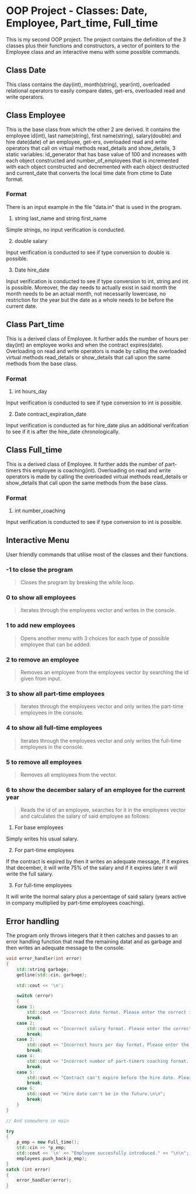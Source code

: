 # OOP Project - Classes: Date, Employee, Part_time, Full_time

This is my second OOP project. The project contains the definition of the 3 classes plus their functions and constructors, a vector of pointers
to the Employee class and an interactive menu with some possible commands. 

## Class Date

This class contains the day(int), month(string), year(int), overloaded relational operators to easily compare dates, get-ers, overloaded read and write operators.

## Class Employee

This is the base class from which the other 2 are derived. It contains the employee id(int), last name(string), first name(string), salary(double) and hire date(date) of an employee, get-ers,
overloaded read and write operators that call on virtual methods read_details and show_details, 3 static variables: id_generator that has base value of 100 and increases with each object constructed
and number_of_employees that is incremented with each object constructed and decremented with each object destructed and current_date that converts the local time date from ctime to Date format.

### Format

There is an input example in the file "data.in" that is used in the program.

1. string last_name and string first_name

Simple strings, no input verification is conducted.

2. double salary

Input verification is conducted to see if type conversion to double is possible.

3. Date hire_date

Input verification is conducted to see if type conversion to int, string and int is possible. Moreover, the day needs to actually exist in said month
the month needs to be an actual month, not necessarily lowercase, no restriction for the year but the date as a whole needs to be before the current date.

## Class Part_time

This is a derived class of Employee. It further adds the number of hours per day(int) an employee works and when the contract expires(date).
Overloading on read and write operators is made by calling the overloaded virtual methods read_details or show_details that call upon the same methods from the base class.

### Format

1. int hours_day

Input verification is conducted to see if type conversion to int is possible.

2. Date contract_expiration_date

Input verification is conducted as for hire_date plus an additional verifcation to see if it is after the hire_date chronologically.

## Class Full_time

This is a derived class of Employee. It further adds the number of part-timers this employee is coaching(int).
Overloading on read and write operators is made by calling the overloaded virtual methods read_details or show_details that call upon the same methods from the base class.

### Format

1. int number_coaching

Input verification is conducted to see if type conversion to int is possible.

## Interactive Menu

User friendly commands that utilise most of the classes and their functions.

### -1 to close the program 

>Closes the program by breaking the while loop.

### 0 to show all employees

>Iterates through the employees vector and writes in the console.

### 1 to add new employees

>Opens another menu with 3 choices for each type of possible employee that can be added.

### 2 to remove an employee

>Removes an employee from the employees vector by searching the id given from input.

### 3 to show all part-time employees

>Iterates through the employees vector and only writes the part-time employees in the console.

### 4 to show all full-time employees

>Iterates through the employees vector and only writes the full-time employees in the console.

### 5 to remove all employees

>Removes all employees from the vector.

### 6 to show the december salary of an employee for the current year

>Reads the id of an employee, searches for it in the employees vector and calculates the salary of said employee as follows:

1. For base employees

Simply writes his usual salary.

2. For part-time employees

If the contract is expired by then it writes an adequate message, if it expires that december, it will write 75% of the salary and if it expires later it will write the full salary.

3. For full-time employees

It will write the normal salary plus a percentage of said salary (years active in company multiplied by part-time employees coaching).

## Error handling

The program only throws integers that it then catches and passes to an error handling function that read the remaining datat and as garbage
and then writes an adequate message to the console.

```C++
void error_handler(int error)
{
    std::string garbage;
    getline(std::cin, garbage);

    std::cout << '\n';

    switch (error)
    {
    case 1:
        std::cout << "Incorrect date format. Please enter the correct information.\n\n";
        break;
    case 2:
        std::cout << "Incorrect salary format. Please enter the correct information.\n\n";
        break;
    case 3:
        std::cout << "Incorrect hours per day format. Please enter the correct information.\n\n";
        break;
    case 4:
        std::cout << "Incorrect number of part-timers coaching format. Please enter the correct information.\n\n";
        break;
    case 5:
        std::cout << "Contract can't expire before the hire date. Please enter the correct information.\n\n";
        break;
    case 6:
        std::cout << "Hire date can't be in the future.\n\n";
        break;
    }
}

// And somewhere in main

try
{
    p_emp = new Full_time();
    std::cin >> *p_emp;
    std::cout << '\n' << "Employee succesfully introduced." << "\n\n";
    employees.push_back(p_emp);
}
catch (int error)
{
    error_handler(error);
}
```



